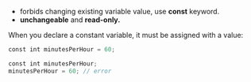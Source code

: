 - forbids changing existing variable value, use **const** keyword. 
- **unchangeable** and **read-only.**

When you declare a constant variable, it must be assigned with a value:

```C
const int minutesPerHour = 60;

const int minutesPerHour;  
minutesPerHour = 60; // error
```
